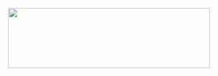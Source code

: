 <p align="center">
<img src="https://github.com/lady-h-world/My_Garden/blob/main/images/at_gate_title.png" width="400" height="120" />
</p>

#